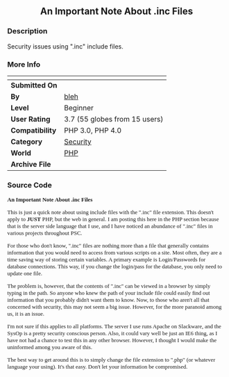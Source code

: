 ﻿<div align="center">

## An Important Note About \.inc Files


</div>

### Description

Security issues using ".inc" include files.
 
### More Info
 


<span>             |<span>
---                |---
**Submitted On**   |
**By**             |[bleh](https://github.com/Planet-Source-Code/PSCIndex/blob/master/ByAuthor/bleh.md)
**Level**          |Beginner
**User Rating**    |3.7 (55 globes from 15 users)
**Compatibility**  |PHP 3\.0, PHP 4\.0
**Category**       |[Security](https://github.com/Planet-Source-Code/PSCIndex/blob/master/ByCategory/security__8-14.md)
**World**          |[PHP](https://github.com/Planet-Source-Code/PSCIndex/blob/master/ByWorld/php.md)
**Archive File**   |[](https://github.com/Planet-Source-Code/bleh-an-important-note-about-inc-files__8-771/archive/master.zip)





### Source Code

<font face="Verdana" size="2">
<b>An Important Note About .inc Files</b>
<p>This is just a quick note about using include files with the ".inc" file extension. This doesn't apply to <b>JUST</b> PHP, but the web in general. I am posting this here in the PHP section because that is the server side language that I use, and I have noticed an abundance of ".inc" files in various projects throughout PSC.</p>
<p>For those who don't know, ".inc" files are nothing more than a file that generally contains information that you would need to access from various scripts on a site. Most often, they are a time saving way of storing certain variables. A primary example is Login/Passwords for database connections. This way, if you change the login/pass for the database, you only need to update one file.</p>
<p>The problem is, however, that the contents of ".inc" can be viewed in a browser by simply typing in the path. So anyone who knew the path of your include file could easily find out information that you probably didn't want them to know. Now, to those who aren't all that concerned with security, this may not seem a big issue. However, for the more paranoid among us, it is an issue.</p>
<p>I'm not sure if this applies to all platforms. The server I use runs Apache on Slackware, and the SysOp is a pretty security conscious person. Also, it could vary well be just an IE6 thing, as I have not had a chance to test this in any other browser. However, I thought I would make the uninformed among you aware of this.</p>
<p>The best way to get around this is to simply change the file extension to ".php" (or whatever language your using). It's that easy. Don't let your information be compromised.</p>
</font>

